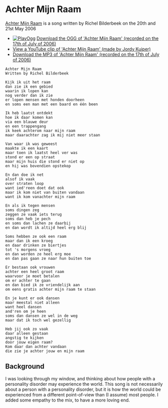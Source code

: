 # Achter Mijn Raam

[Achter Mijn Raam](SongAchterMijnRaam.htm) is a song written by Richel
Bilderbeek on the 20th and 21st May 2006

 * [![PlayOgg](http://static.fsf.org/playogg/Play_ogg_80x15.png "I support PlayOgg!")](http://playogg.org) [Download the OGG of 'Achter Mijn Raam' (recorded on the 17th of July of 2006)](CD06_17AchterMijnRaam20060717_2.ogg)
 * [View a YouTube clip of 'Achter Mijn Raam' (made by Jordy Kuiper)](http://youtube.com/watch?v=NHTt8RvPljE)
 * [Download the MP3 of 'Achter Mijn Raam' (recorded on the 17th of July of 2006)](CD06_17AchterMijnRaam20060717_2.mp3)

```
Achter Mijn Raam
Written by Richel Bilderbeek

Kijk ik uit het raam
dan zie ik een gebied
waarin ik lopen kan
nog verder dan ik zie
er lopen mensen met honden doorheen
en soms een man met een baard en één been

Ik heb laatst ontdekt
hoe ik daar komen kan
via een blauwe deur
en een trappengang
ik keek achterom naar mijn raam
maar daarachter zag ik mij niet meer staan

Van waar ik was geweest
maakte ik een kaart
maar toen ik laatst heel ver was
stond er een op straat
maar mijn huis die stond er niet op
en hij was bovendien opstekop

En dan doe ik net
alsof ik vaak
over straten loop
want ied'reen doet dat ook
maar ik kom niet van buiten vandaan
want ik kom vanachter mijn raam

En als ik tegen mensen
soms dingen zeg
zeggen ze vaak iets terug
soms dan heb je pech
en soms dan lachen ze daarbij
en dan wordt ik altijd heel erg blij

Soms hebben ze ook een raam
maar dan ik een kroeg
en daar drinken ze biertjes
tot 's morgens vroeg
en dan worden ze heel erg moe
en dan pas gaan ze naar hun buiten toe

Er bestaan ook vrouwen
achter een heel groot raam
waarvoor je moet betalen
om er achter te gaan
en dan bied ik ze vriendelijk aan
om eens gratis achter mijn raam te staan

En je kunt er ook dansen
maar meestal niet alleen
want heel dansen
and'ren om je heen
soms dan dansen ze wel in de weg
maar dat ik toch wel gezellig

Heb jij ook zo vaak
daar alleen gestaan
angstig te kijken
door jouw eigen raam?
Kom daar dan achter vandaan
die zie je achter jouw en mijn raam
```

## Background

I was looking through my window, and thinking about how
people with a personality disorder may experience the world. 
This song is not necessarily about a person with a personality
disorder, but it is how the world could be experienced from
a different point-of-view than (I assume) most people. I added
some empathy to the mix, to have a more loving end.
